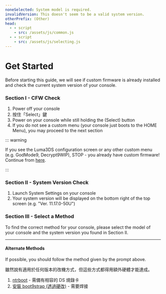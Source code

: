 ```yaml
---
noneSelected: System model is required.
invalidVersion: This doesn't seem to be a valid system version.
otherPrefix: (Other)
head:
  - - script
    - src: /assets/js/common.js
  - - script
    - src: /assets/js/selecting.js
---
```


# Get Started

Before starting this guide, we will see if custom firmware is already installed and check the current system version of your console.

### Section I - CFW Check

1. Power off your console
2. 按住「Select」鍵
3. Power on your console while still holding the (Select) button
4. If you do not see a custom menu (your console just boots to the HOME Menu), you may proceed to the next section

::: warning

If you see the Luma3DS configuration screen or any other custom menu (e.g. GodMode9, Decrypt9WIP), STOP - you already have custom firmware! Continue from [here](checking-for-cfw#what-to-do-next).

:::

### Section II - System Version Check

1. Launch System Settings on your console
2. Your system version will be displayed on the bottom right of the top screen (e.g. "Ver. 11.17.0-50U")

### Section III - Select a Method

To find the correct method for your console, please select the model of your console and the system version you found in Section II.

<!--@include: @/_internal/consoleVersionSelect.html -->

---

#### Alternate Methods

If possible, you should follow the method given by the prompt above.

雖然說有適用於任何版本的改機方式，但這些方式都得用額外硬體才能達成。

1. [ntrboot](ntrboot) - 需備有相容的 DS 燒錄卡
2. [安裝 boot9strap (透過硬改)](installing-boot9strap-\(hardmod\)) - 需要焊接
